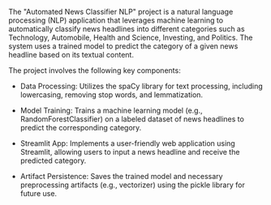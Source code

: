 The "Automated News Classifier NLP" project is a natural language processing (NLP) application that leverages machine learning to automatically classify news headlines into different categories such as Technology, Automobile, Health and Science, Investing, and Politics. The system uses a trained model to predict the category of a given news headline based on its textual content.

The project involves the following key components:

- Data Processing: Utilizes the spaCy library for text processing, including lowercasing, removing stop words, and lemmatization.

- Model Training: Trains a machine learning model (e.g., RandomForestClassifier) on a labeled dataset of news headlines to predict the corresponding category.

- Streamlit App: Implements a user-friendly web application using Streamlit, allowing users to input a news headline and receive the predicted category.

- Artifact Persistence: Saves the trained model and necessary preprocessing artifacts (e.g., vectorizer) using the pickle library for future use.
